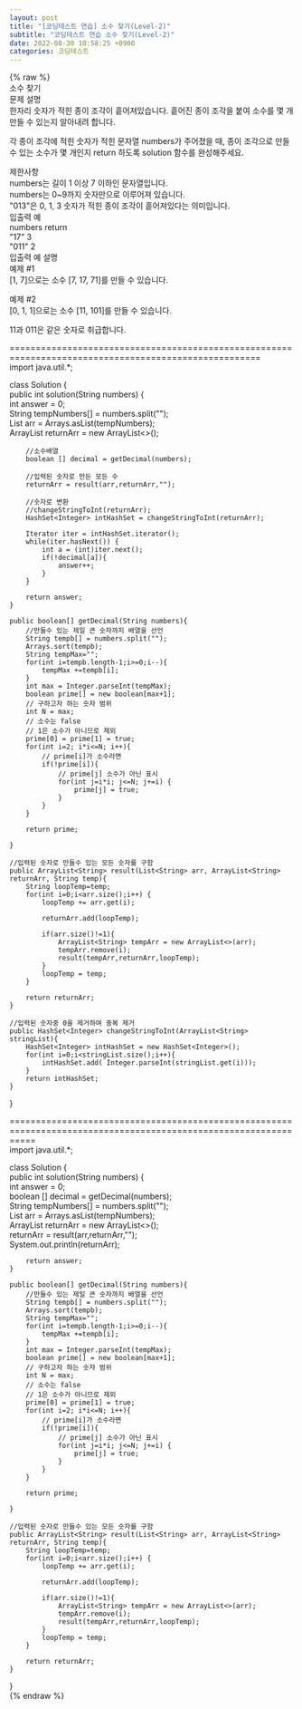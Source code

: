 ```yaml
---  
layout: post  
title: "[코딩테스트 연습] 소수 찾기(Level-2)"  
subtitle: "코딩테스트 연습 소수 찾기(Level-2)"  
date: 2022-08-30 10:58:25 +0900  
categories: 코딩테스트  
---  
```

{% raw %}  
소수 찾기  
문제 설명  
한자리 숫자가 적힌 종이 조각이 흩어져있습니다. 흩어진 종이 조각을 붙여 소수를 몇 개 만들 수 있는지 알아내려 합니다.  
  
각 종이 조각에 적힌 숫자가 적힌 문자열 numbers가 주어졌을 때, 종이 조각으로 만들 수 있는 소수가 몇 개인지 return 하도록 solution 함수를 완성해주세요.  
  
제한사항  
numbers는 길이 1 이상 7 이하인 문자열입니다.  
numbers는 0~9까지 숫자만으로 이루어져 있습니다.  
"013"은 0, 1, 3 숫자가 적힌 종이 조각이 흩어져있다는 의미입니다.  
입출력 예  
numbers	return  
"17"	3  
"011"	2  
입출력 예 설명  
예제 #1  
[1, 7]으로는 소수 [7, 17, 71]를 만들 수 있습니다.  
  
예제 #2  
[0, 1, 1]으로는 소수 [11, 101]를 만들 수 있습니다.  
  
11과 011은 같은 숫자로 취급합니다.  
  
======================================================================================================  
import java.util.*;  
  
class Solution {  
    public int solution(String numbers) {  
        int answer = 0;  
        String tempNumbers[] = numbers.split("");  
		List<String> arr = Arrays.asList(tempNumbers);  
		ArrayList<String> returnArr = new ArrayList<>();  
  
        //소수배열  
        boolean [] decimal = getDecimal(numbers);  
  
		//입력된 숫자로 만든 모든 수  
		returnArr = result(arr,returnArr,"");  
  
        //숫자로 변환  
        //changeStringToInt(returnArr);  
        HashSet<Integer> intHashSet = changeStringToInt(returnArr);  
  
        Iterator iter = intHashSet.iterator();  
        while(iter.hasNext()) {  
            int a = (int)iter.next();  
            if(!decimal[a]){  
                answer++;  
            }  
        }  
  
        return answer;  
    }  
  
    public boolean[] getDecimal(String numbers){  
        //만들수 있는 제일 큰 숫자까지 배열을 선언  
        String tempb[] = numbers.split("");  
        Arrays.sort(tempb);  
        String tempMax="";  
        for(int i=tempb.length-1;i>=0;i--){  
            tempMax +=tempb[i];  
        }  
        int max = Integer.parseInt(tempMax);  
        boolean prime[] = new boolean[max+1];  
        // 구하고자 하는 숫자 범위  
        int N = max;  
        // 소수는 false  
        // 1은 소수가 아니므로 제외  
        prime[0] = prime[1] = true;  
        for(int i=2; i*i<=N; i++){  
            // prime[i]가 소수라면  
            if(!prime[i]){  
                // prime[j] 소수가 아닌 표시  
                for(int j=i*i; j<=N; j+=i) {  
                    prime[j] = true;  
                }  
            }  
        }  
  
        return prime;  
  
    }  
  
    //입력된 숫자로 만들수 있는 모든 숫자를 구함  
	public ArrayList<String> result(List<String> arr, ArrayList<String> returnArr, String temp){  
        String loopTemp=temp;  
        for(int i=0;i<arr.size();i++) {  
            loopTemp += arr.get(i);  
  
            returnArr.add(loopTemp);  
  
            if(arr.size()!=1){  
                ArrayList<String> tempArr = new ArrayList<>(arr);  
                tempArr.remove(i);  
                result(tempArr,returnArr,loopTemp);  
            }  
            loopTemp = temp;  
        }  
  
        return returnArr;  
    }  
  
	//입력된 숫자중 0을 제거하여 중복 제거  
    public HashSet<Integer> changeStringToInt(ArrayList<String> stringList){  
        HashSet<Integer> intHashSet = new HashSet<Integer>();  
        for(int i=0;i<stringList.size();i++){  
            intHashSet.add( Integer.parseInt(stringList.get(i)));  
        }  
        return intHashSet;  
    }  
}  
  
=================================================================================================================  
import java.util.*;  
  
class Solution {  
    public int solution(String numbers) {  
        int answer = 0;  
        boolean [] decimal = getDecimal(numbers);  
		String tempNumbers[] = numbers.split("");  
		List<String> arr = Arrays.asList(tempNumbers);  
		ArrayList<String> returnArr = new ArrayList<>();  
		returnArr = result(arr,returnArr,"");  
        System.out.println(returnArr);  
  
        return answer;  
    }  
  
    public boolean[] getDecimal(String numbers){  
        //만들수 있는 제일 큰 숫자까지 배열을 선언  
        String tempb[] = numbers.split("");  
        Arrays.sort(tempb);  
        String tempMax="";  
        for(int i=tempb.length-1;i>=0;i--){  
            tempMax +=tempb[i];  
        }  
        int max = Integer.parseInt(tempMax);  
        boolean prime[] = new boolean[max+1];  
        // 구하고자 하는 숫자 범위  
        int N = max;  
        // 소수는 false  
        // 1은 소수가 아니므로 제외  
        prime[0] = prime[1] = true;  
        for(int i=2; i*i<=N; i++){  
            // prime[i]가 소수라면  
            if(!prime[i]){  
                // prime[j] 소수가 아닌 표시  
                for(int j=i*i; j<=N; j+=i) {  
                    prime[j] = true;  
                }  
            }  
        }  
  
        return prime;  
  
    }  
  
    //입력된 숫자로 만들수 있는 모든 숫자를 구함  
	public ArrayList<String> result(List<String> arr, ArrayList<String> returnArr, String temp){  
        String loopTemp=temp;  
        for(int i=0;i<arr.size();i++) {  
            loopTemp += arr.get(i);  
  
            returnArr.add(loopTemp);  
  
            if(arr.size()!=1){  
                ArrayList<String> tempArr = new ArrayList<>(arr);  
                tempArr.remove(i);  
                result(tempArr,returnArr,loopTemp);  
            }  
            loopTemp = temp;  
        }  
  
        return returnArr;  
    }  
}  
{% endraw %}